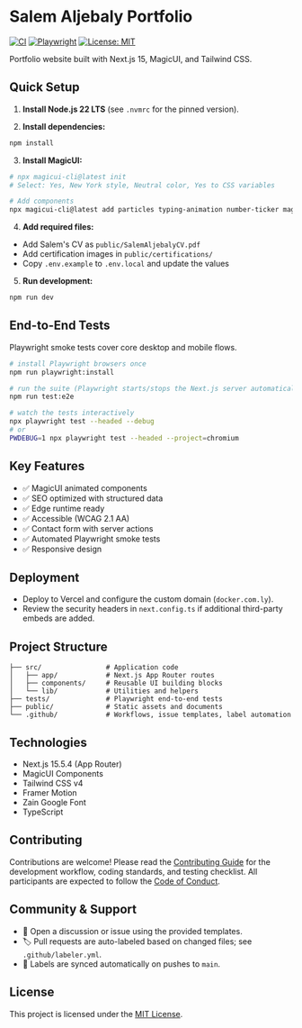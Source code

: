 # Salem Aljebaly Portfolio

[![CI](https://github.com/salemaljebaly/portfolio/actions/workflows/ci.yml/badge.svg)](https://github.com/salemaljebaly/portfolio/actions/workflows/ci.yml)
[![Playwright](https://github.com/salemaljebaly/portfolio/actions/workflows/playwright-e2e.yml/badge.svg)](https://github.com/salemaljebaly/portfolio/actions/workflows/playwright-e2e.yml)
[![License: MIT](https://img.shields.io/badge/License-MIT-green.svg)](LICENSE)

Portfolio website built with Next.js 15, MagicUI, and Tailwind CSS.

## Quick Setup

1. **Install Node.js 22 LTS** (see `.nvmrc` for the pinned version).

2. **Install dependencies:**

```bash
npm install
```

3. **Install MagicUI:**

```bash
# npx magicui-cli@latest init
# Select: Yes, New York style, Neutral color, Yes to CSS variables

# Add components
npx magicui-cli@latest add particles typing-animation number-ticker magic-card animated-beam animated-list marquee bento-grid shimmer-button box-reveal
```

4. **Add required files:**

- Add Salem's CV as `public/SalemAljebalyCV.pdf`
- Add certification images in `public/certifications/`
- Copy `.env.example` to `.env.local` and update the values

5. **Run development:**

```bash
npm run dev
```

## End-to-End Tests

Playwright smoke tests cover core desktop and mobile flows.

```bash
# install Playwright browsers once
npm run playwright:install

# run the suite (Playwright starts/stops the Next.js server automatically)
npm run test:e2e

# watch the tests interactively
npx playwright test --headed --debug
# or
PWDEBUG=1 npx playwright test --headed --project=chromium
```

## Key Features

- ✅ MagicUI animated components
- ✅ SEO optimized with structured data
- ✅ Edge runtime ready
- ✅ Accessible (WCAG 2.1 AA)
- ✅ Contact form with server actions
- ✅ Automated Playwright smoke tests
- ✅ Responsive design

## Deployment

- Deploy to Vercel and configure the custom domain (`docker.com.ly`).
- Review the security headers in `next.config.ts` if additional third-party embeds are added.

## Project Structure

```
├── src/                # Application code
│   ├── app/            # Next.js App Router routes
│   ├── components/     # Reusable UI building blocks
│   └── lib/            # Utilities and helpers
├── tests/              # Playwright end-to-end tests
├── public/             # Static assets and documents
└── .github/            # Workflows, issue templates, label automation
```

## Technologies

- Next.js 15.5.4 (App Router)
- MagicUI Components
- Tailwind CSS v4
- Framer Motion
- Zain Google Font
- TypeScript

## Contributing

Contributions are welcome! Please read the [Contributing Guide](CONTRIBUTING.md) for the development workflow, coding standards, and testing checklist. All participants are expected to follow the [Code of Conduct](CODE_OF_CONDUCT.md).

## Community & Support

- 💬 Open a discussion or issue using the provided templates.
- 🏷️ Pull requests are auto-labeled based on changed files; see `.github/labeler.yml`.
- 🔄 Labels are synced automatically on pushes to `main`.

## License

This project is licensed under the [MIT License](LICENSE).
